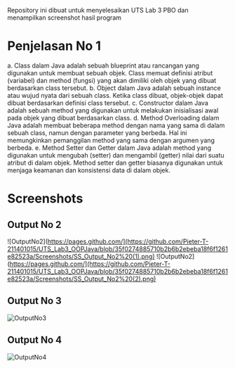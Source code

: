 Repository ini dibuat untuk menyelesaikan UTS Lab 3 PBO dan menampilkan screenshot hasil program
# Penjelasan No 1
a. Class dalam Java adalah sebuah blueprint atau rancangan yang digunakan untuk membuat sebuah objek.
   Class memuat definisi atribut (variabel) dan method (fungsi) yang akan dimiliki oleh objek yang dibuat berdasarkan class tersebut.
b. Object dalam Java adalah sebuah instance atau wujud nyata dari sebuah class. Ketika class dibuat, objek-objek dapat dibuat berdasarkan definisi class tersebut.
c. Constructor dalam Java adalah sebuah method yang digunakan untuk melakukan inisialisasi awal pada objek yang dibuat berdasarkan class.
d. Method Overloading dalam Java adalah membuat beberapa method dengan nama yang sama di dalam sebuah class, namun dengan parameter yang berbeda.
   Hal ini memungkinkan pemanggilan method yang sama dengan argumen yang berbeda.
e. Method Setter dan Getter dalam Java adalah method yang digunakan untuk mengubah (setter) dan mengambil (getter) nilai dari suatu atribut di dalam objek.
   Method setter dan getter biasanya digunakan untuk menjaga keamanan dan konsistensi data di dalam objek.

# Screenshots
## Output No 2
![OutputNo2](https://pages.github.com/](https://github.com/Pieter-T-211401015/UTS_Lab3_OOPJava/blob/35f0274885710b2b6b2ebeba18f6f1261e82523a/Screenshots/SS_Output_No2%20(1).png)
![OutputNo2](https://pages.github.com/](https://github.com/Pieter-T-211401015/UTS_Lab3_OOPJava/blob/35f0274885710b2b6b2ebeba18f6f1261e82523a/Screenshots/SS_Output_No2%20(2).png)
## Output No 3
![OutputNo3](https://github.com/Pieter-T-211401015/UTS_Lab3_OOPJava/blob/35f0274885710b2b6b2ebeba18f6f1261e82523a/Screenshots/SS_Output_No3.png)
## Output No 4 
![OutputNo4](https://github.com/Pieter-T-211401015/UTS_Lab3_OOPJava/blob/35f0274885710b2b6b2ebeba18f6f1261e82523a/Screenshots/SS_Output_No4.png)
